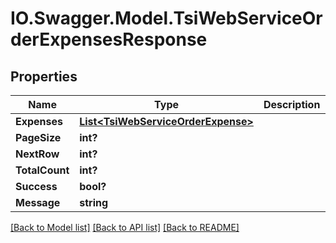 # IO.Swagger.Model.TsiWebServiceOrderExpensesResponse
## Properties

Name | Type | Description | Notes
------------ | ------------- | ------------- | -------------
**Expenses** | [**List&lt;TsiWebServiceOrderExpense&gt;**](TsiWebServiceOrderExpense.md) |  | [optional] 
**PageSize** | **int?** |  | [optional] 
**NextRow** | **int?** |  | [optional] 
**TotalCount** | **int?** |  | [optional] 
**Success** | **bool?** |  | [optional] 
**Message** | **string** |  | [optional] 

[[Back to Model list]](../README.md#documentation-for-models) [[Back to API list]](../README.md#documentation-for-api-endpoints) [[Back to README]](../README.md)


